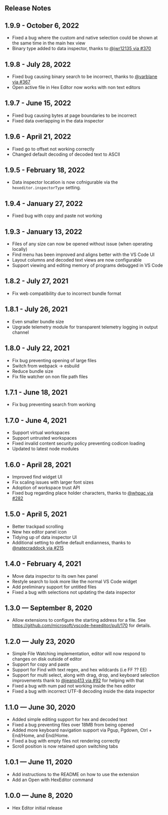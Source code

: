 ## Release Notes

## 1.9.9 - October 6, 2022
- Fixed a bug where the custom and native selection could be shown at the same time in the main hex view
- Binary type added to data inspector, thanks to [@jwr12135 via #370](https://github.com/microsoft/vscode-hexeditor/pull/370)

## 1.9.8 - July 28, 2022
- Fixed bug causing binary search to be incorrect, thanks to [@varblane via #367](https://github.com/microsoft/vscode-hexeditor/pull/367)
- Open active file in Hex Editor now works with non text editors

## 1.9.7 - June 15, 2022
- Fixed bug causing bytes at page boundaries to be incorrect
- Fixed data overlapping in the data inspector

## 1.9.6 - April 21, 2022
- Fixed go to offset not working correctly
- Changed default decoding of decoded text to ASCII

## 1.9.5 - February 18, 2022
- Data inspector location is now cofnigurable via the `hexeditor.inspectorType` setting.

## 1.9.4 - January 27, 2022
- Fixed bug with copy and paste not working

## 1.9.3 - January 13, 2022

- Files of any size can now be opened without issue (when operating locally)
- Find menu has been improved and aligns better with the VS Code UI
- Layout columns and decoded text views are now configurable
- Support viewing and editing memory of programs debugged in VS Code

## 1.8.2 - July 27, 2021
- Fix web compatibility due to incorrect bundle format

## 1.8.1 - July 26, 2021
- Even smaller bundle size
- Upgrade telemetry module for transparent telemetry logging in output channel

## 1.8.0 - July 22, 2021
- Fix bug preventing opening of large files
- Switch from webpack -> esbuild
- Reduce bundle size
- Fix file watcher on non file path files

## 1.7.1 - June 18, 2021
- Fix bug preventing search from working

## 1.7.0 - June 4, 2021
- Support virtual workspaces
- Support untrusted workspaces
- Fixed invalid content security policy preventing codicon loading
- Updated to latest node modules

## 1.6.0 - April 28, 2021
- Improved find widget UI
- Fix scaling issues with larger font sizes
- Adoption of workspace trust API
- Fixed bug regarding place holder characters, thanks to [@whpac via #282](https://github.com/microsoft/vscode-hexeditor/pull/282)

## 1.5.0 - April 5, 2021
- Better trackpad scrolling
- New hex editor panel icon
- Tidying up of data inspector UI
- Additional setting to define default endianness, thanks to [@natecraddock via #215](https://github.com/microsoft/vscode-hexeditor/pull/215)

## 1.4.0 - February 4, 2021
- Move data inspector to its own hex panel
- Restyle search to look more like the normal VS Code widget
- Add preliminary support for untitled files
- Fixed a bug with selections not updating the data inspector

## 1.3.0 — September 8, 2020
- Allow extensions to configure the starting address for a file. See https://github.com/microsoft/vscode-hexeditor/pull/170 for details.

## 1.2.0 — July 23, 2020
- Simple File Watching implementation, editor will now respond to changes on disk outside of editor
- Support for copy and paste
- Support for Find with text regex, and hex wildcards (i.e FF ?? EE)
- Support for multi select, along with drag, drop, and keyboard selection improvements thank to [@jeanp413 via #92](https://github.com/microsoft/vscode-hexeditor/pull/92) for helping with that
- Fixed a bug with num pad not working inside the hex editor
- Fixed a bug with incorrect UTF-8 decoding inside the data inspector

## 1.1.0 — June 30, 2020
- Added simple editing support for hex and decoded text
- Fixed a bug preventing files over 18MB from being opened
- Added more keyboard navigation support via Pgup, Pgdown, Ctrl + End/Home, and End/Home.
- Fixed a bug with empty files not rendering correctly
- Scroll position is now retained upon switching tabs

## 1.0.1 — June 11, 2020
- Add instructions to the README on how to use the extension
- Add an Open with HexEditor command

## 1.0.0 — June 8, 2020
- Hex Editor initial release
